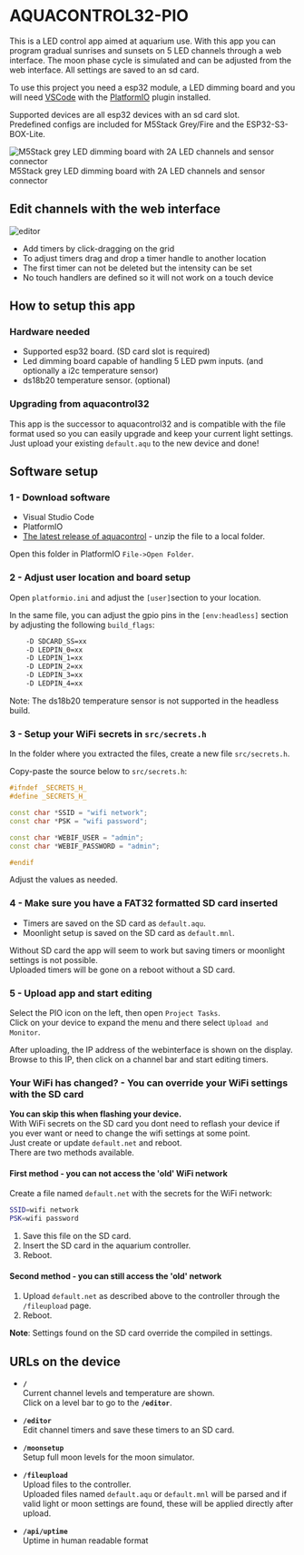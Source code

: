 # AQUACONTROL32-PIO

This is a LED control app aimed at aquarium use. With this app you can program gradual sunrises and sunsets on 5 LED channels through a web interface. The moon phase cycle is simulated and can be adjusted from the web interface. All settings are saved to an sd card.

To use this project you need a esp32 module, a LED dimming board and you will need [VSCode](https://code.visualstudio.com/) with the [PlatformIO](https://platformio.org/) plugin installed.

Supported devices are all esp32 devices with an sd card slot.  
Predefined configs are included for M5Stack Grey/Fire and the ESP32-S3-BOX-Lite.

![M5Stack grey LED dimming board with 2A LED channels and sensor connector](https://github.com/user-attachments/assets/30b79d2d-9873-4528-86e6-4fe226557873)  
M5Stack grey LED dimming board with 2A LED channels and sensor connector

## Edit channels with the web interface

![editor](https://github.com/user-attachments/assets/65d36678-d3d9-4f20-9c3a-0ab2893e1b3b)

- Add timers by click-dragging on the grid
- To adjust timers drag and drop a timer handle to another location
- The first timer can not be deleted but the intensity can be set
- No touch handlers are defined so it will not work on a touch device

## How to setup this app

### Hardware needed

- Supported esp32 board. (SD card slot is required)
- Led dimming board capable of handling 5 LED pwm inputs. (and optionally a i2c temperature sensor)
- ds18b20 temperature sensor. (optional)

### Upgrading from aquacontrol32

This app is the successor to aquacontrol32 and is compatible with the file format used so you can easily upgrade and keep your current light settings. Just upload your existing `default.aqu` to the new device and done!

## Software setup

### 1 - Download software

- Visual Studio Code
- PlatformIO
- [The latest release of aquacontrol](https://github.com/CelliesProjects/aquacontrol32-pio/releases/latest) - unzip the file to a local folder.

Open this folder in PlatformIO `File->Open Folder`.

### 2 - Adjust user location and board setup

Open `platformio.ini` and adjust the `[user]`section to your location.

In the same file, you can adjust the gpio pins in the `[env:headless]` section by adjusting the following `build_flags`:

```bash
    -D SDCARD_SS=xx
    -D LEDPIN_0=xx
    -D LEDPIN_1=xx
    -D LEDPIN_2=xx
    -D LEDPIN_3=xx
    -D LEDPIN_4=xx
```

Note: The ds18b20 temperature sensor is not supported in the headless build.

### 3 - Setup your WiFi secrets in `src/secrets.h`

In the folder where you extracted the files, create a new file `src/secrets.h`.

Copy-paste the source below to `src/secrets.h`:

```c++
#ifndef _SECRETS_H_
#define _SECRETS_H_

const char *SSID = "wifi network";
const char *PSK = "wifi password";

const char *WEBIF_USER = "admin";
const char *WEBIF_PASSWORD = "admin";

#endif
```

Adjust the values as needed.

### 4 - Make sure you have a FAT32 formatted SD card inserted

- Timers are saved on the SD card as `default.aqu`.
- Moonlight setup is saved on the SD card as `default.mnl`.

Without SD card the app will seem to work but saving timers or moonlight settings is not possible.  
Uploaded timers will be gone on a reboot without a SD card.

### 5 - Upload app and start editing

Select the PIO icon on the left, then open `Project Tasks`.  
Click on your device to expand the menu and there select `Upload and Monitor`.

After uploading, the IP address of the webinterface is shown on the display.  
Browse to this IP, then click on a channel bar and start editing timers.

### Your WiFi has changed? - You can override your WiFi settings with the SD card

**You can skip this when flashing your device.**  
With WiFi secrets on the SD card you dont need to reflash your device if you ever want or need to change the wifi settings at some point.  
Just create or update `default.net` and reboot.  
There are two methods available.

#### First method - you can not access the 'old' WiFi network

Create a file named `default.net` with the secrets for the WiFi network: 

```bash
SSID=wifi network
PSK=wifi password
```

1. Save this file on the SD card.  
2. Insert the SD card in the aquarium controller.  
3. Reboot.  

#### Second method - you can still access the 'old' network

1. Upload `default.net` as described above to the controller through the `/fileupload` page.  
2. Reboot.

**Note**: Settings found on the SD card override the compiled in settings. 

## URLs on the device

- **`/`**  
  Current channel levels and temperature are shown.  
  Click on a level bar to go to the **`/editor`**.

- **`/editor`**  
  Edit channel timers and save these timers to an SD card.

- **`/moonsetup`**  
  Setup full moon levels for the moon simulator.

- **`/fileupload`**  
  Upload files to the controller.  
  Uploaded files named `default.aqu` or `default.mnl` will be parsed and if valid light or moon settings are found, these will be applied directly after upload.

- **`/api/uptime`**  
  Uptime in human readable format
